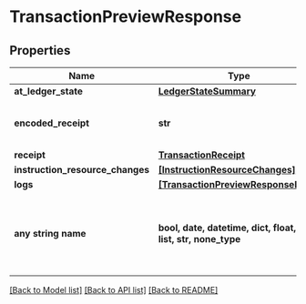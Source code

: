 # TransactionPreviewResponse


## Properties
Name | Type | Description | Notes
------------ | ------------- | ------------- | -------------
**at_ledger_state** | [**LedgerStateSummary**](LedgerStateSummary.md) |  | 
**encoded_receipt** | **str** | The hex-sbor-encoded receipt | 
**receipt** | [**TransactionReceipt**](TransactionReceipt.md) |  | 
**instruction_resource_changes** | [**[InstructionResourceChanges]**](InstructionResourceChanges.md) |  | 
**logs** | [**[TransactionPreviewResponseLogs]**](TransactionPreviewResponseLogs.md) |  | 
**any string name** | **bool, date, datetime, dict, float, int, list, str, none_type** | any string name can be used but the value must be the correct type | [optional]

[[Back to Model list]](../README.md#documentation-for-models) [[Back to API list]](../README.md#documentation-for-api-endpoints) [[Back to README]](../README.md)


